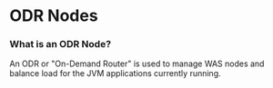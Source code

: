 # ODR Nodes

### What is an ODR Node?

An ODR or "On-Demand Router" is used to manage WAS nodes and balance load for the JVM applications currently running.&#x20;
